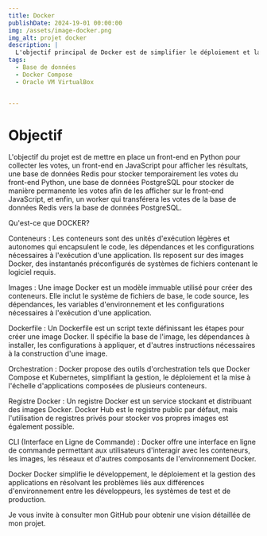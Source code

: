 ```yaml
---
title: Docker
publishDate: 2024-19-01 00:00:00
img: /assets/image-docker.png
img_alt: projet docker
description: |
  L'objectif principal de Docker est de simplifier le déploiement et la gestion des applications en utilisant la virtualisation légère sous forme de conteneurs
tags:
  - Base de données
  - Docker Compose
  - Oracle VM VirtualBox


---
```

# Objectif 

L'objectif du projet est de mettre en place un front-end en Python pour collecter les votes, un front-end en JavaScript pour afficher les résultats, une base de données Redis pour stocker temporairement les votes du front-end Python, une base de données PostgreSQL pour stocker de manière permanente les votes afin de les afficher sur le front-end JavaScript, et enfin, un worker qui transférera les votes de la base de données Redis vers la base de données PostgreSQL.

Qu'est-ce que DOCKER?

Conteneurs : Les conteneurs sont des unités d'exécution légères et autonomes qui encapsulent le code, les dépendances et les configurations nécessaires à l'exécution d'une application. Ils reposent sur des images Docker, des instantanés préconfigurés de systèmes de fichiers contenant le logiciel requis.

Images : Une image Docker est un modèle immuable utilisé pour créer des conteneurs. Elle inclut le système de fichiers de base, le code source, les dépendances, les variables d'environnement et les configurations nécessaires à l'exécution d'une application.

Dockerfile : Un Dockerfile est un script texte définissant les étapes pour créer une image Docker. Il spécifie la base de l'image, les dépendances à installer, les configurations à appliquer, et d'autres instructions nécessaires à la construction d'une image.

Orchestration : Docker propose des outils d'orchestration tels que Docker Compose et Kubernetes, simplifiant la gestion, le déploiement et la mise à l'échelle d'applications composées de plusieurs conteneurs.

Registre Docker : Un registre Docker est un service stockant et distribuant des images Docker. Docker Hub est le registre public par défaut, mais l'utilisation de registres privés pour stocker vos propres images est également possible.

CLI (Interface en Ligne de Commande) : Docker offre une interface en ligne de commande permettant aux utilisateurs d'interagir avec les conteneurs, les images, les réseaux et d'autres composants de l'environnement Docker.

Docker
Docker simplifie le développement, le déploiement et la gestion des applications en résolvant les problèmes liés aux différences d'environnement entre les développeurs, les systèmes de test et de production.

Je vous invite à consulter mon GitHub pour obtenir une vision détaillée de mon projet.